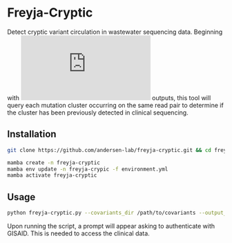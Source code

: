 # Freyja-Cryptic

Detect cryptic variant circulation in wastewater sequencing data. Beginning with ![Freyja covariants](https://andersen-lab.github.io/Freyja/src/usage/covariants.html) outputs, this tool will query each mutation cluster occurring on the same read pair to determine if the cluster has been previously detected in clinical sequencing.

## Installation

```bash
git clone https://github.com/andersen-lab/freyja-cryptic.git && cd freyja-cryptic

mamba create -n freyja-cryptic
mamba env update -n freyja-crypic -f environment.yml
mamba activate freyja-cryptic
```

## Usage

```bash
python freyja-cryptic.py --covariants_dir /path/to/covariants --output_dir /path/to/output --metadata /path/to/metadata.csv --max_clinical_count (default=10)
```

Upon running the script, a prompt will appear asking to authenticate with GISAID. This is needed to access the clinical data.